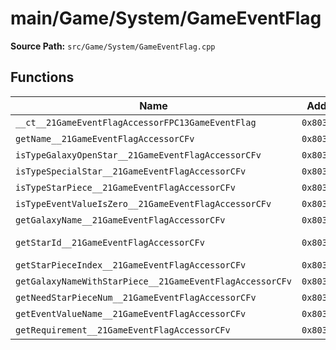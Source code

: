 # main/Game/System/GameEventFlag

**Source Path:** `src/Game/System/GameEventFlag.cpp`

## Functions

| Name | Address | Match % |
|------|---------|---------|
| `__ct__21GameEventFlagAccessorFPC13GameEventFlag` | `0x803B3CA8` | :x: (0.0%) |
| `getName__21GameEventFlagAccessorCFv` | `0x803B3CB0` | :x: (0.0%) |
| `isTypeGalaxyOpenStar__21GameEventFlagAccessorCFv` | `0x803B3CBC` | :x: (0.0%) |
| `isTypeSpecialStar__21GameEventFlagAccessorCFv` | `0x803B3CD4` | :x: (0.0%) |
| `isTypeStarPiece__21GameEventFlagAccessorCFv` | `0x803B3CEC` | :x: (0.0%) |
| `isTypeEventValueIsZero__21GameEventFlagAccessorCFv` | `0x803B3D04` | :x: (0.0%) |
| `getGalaxyName__21GameEventFlagAccessorCFv` | `0x803B3D1C` | :x: (0.0%) |
| `getStarId__21GameEventFlagAccessorCFv` | `0x803B3D28` | :white_check_mark: (100.0%) |
| `getStarPieceIndex__21GameEventFlagAccessorCFv` | `0x803B3D34` | :x: (0.0%) |
| `getGalaxyNameWithStarPiece__21GameEventFlagAccessorCFv` | `0x803B3D40` | :x: (0.0%) |
| `getNeedStarPieceNum__21GameEventFlagAccessorCFv` | `0x803B3D4C` | :x: (0.0%) |
| `getEventValueName__21GameEventFlagAccessorCFv` | `0x803B3D5C` | :x: (0.0%) |
| `getRequirement__21GameEventFlagAccessorCFv` | `0x803B3D68` | :x: (0.0%) |
